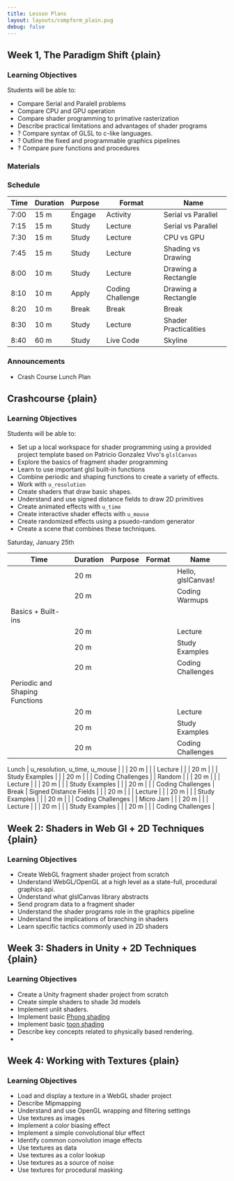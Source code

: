 ```yaml
---
title: Lesson Plans
layout: layouts/compform_plain.pug
debug: false
---
```


## Week 1, The Paradigm Shift {plain}

### Learning Objectives
Students will be able to:
- Compare Serial and Paralell problems
- Compare CPU and GPU operation
- Compare shader programming to primative rasterization
- Describe practical limitations and advantages of shader programs
- ? Compare syntax of GLSL to c-like languages.  
- ? Outline the fixed and programmable graphics pipelines
- ? Compare pure functions and procedures

### Materials

### Schedule

| Time | Duration | Purpose | Format           | Name                  |
| ---- | -------- | ------- | ---------------- | --------------------- |
| 7:00 | 15 m     | Engage  | Activity         | Serial vs Parallel    |
| 7:15 | 15 m     | Study   | Lecture          | Serial vs Parallel    |
| 7:30 | 15 m     | Study   | Lecture          | CPU vs GPU            |
| 7:45 | 15 m     | Study   | Lecture          | Shading vs Drawing    |
| 8:00 | 10 m     | Study   | Lecture          | Drawing a Rectangle   |
| 8:10 | 10 m     | Apply   | Coding Challenge | Drawing a Rectangle   |
| 8:20 | 10 m     | Break   | Break            | Break                 |
| 8:30 | 10 m     | Study   | Lecture          | Shader Practicalities |
| 8:40 | 60 m     | Study   | Live Code        | Skyline               |

### Announcements

- Crash Course Lunch Plan




## Crashcourse {plain}

### Learning Objectives
Students will be able to:
- Set up a local workspace for shader programming using a provided project template based on Patricio Gonzalez Vivo's `glslCanvas`
- Explore the basics of fragment shader programming
- Learn to use important glsl built-in functions
- Combine periodic and shaping functions to create a variety of effects.
- Work with `u_resolution`
- Create shaders that draw basic shapes.
- Understand and use signed distance fields to draw 2D primitives
- Create animated effects with `u_time`
- Create interactive shader effects with `u_mouse`
- Create randomized effects using a psuedo-random generator
- Create a scene that combines these techniques.


Saturday, January 25th


| Time                           | Duration | Purpose | Format | Name               |
| ------------------------------ | -------- | ------- | ------ | ------------------ |
|                                | 20 m     |         |        | Hello, glslCanvas! |
|                                | 20 m     |         |        | Coding Warmups     |
| Basics + Built-ins             |
|                                | 20 m     |         |        | Lecture            |
|                                | 20 m     |         |        | Study Examples     |
|                                | 20 m     |         |        | Coding Challenges  |
| Periodic and Shaping Functions |
|                                | 20 m     |         |        | Lecture            |
|                                | 20 m     |         |        | Study Examples     |
|                                | 20 m     |         |        | Coding Challenges  |
Lunch
| u_resolution, u_time, u_mouse  |
|                                | 20 m     |         |        | Lecture            |
|                                | 20 m     |         |        | Study Examples     |
|                                | 20 m     |         |        | Coding Challenges  |
| Random                         |
|                                | 20 m     |         |        | Lecture            |
|                                | 20 m     |         |        | Study Examples     |
|                                | 20 m     |         |        | Coding Challenges  |
Break
| Signed Distance Fields         |
|                                | 20 m     |         |        | Lecture            |
|                                | 20 m     |         |        | Study Examples     |
|                                | 20 m     |         |        | Coding Challenges  |
| Micro Jam                      |
|                                | 20 m     |         |        | Lecture            |
|                                | 20 m     |         |        | Study Examples     |
|                                | 20 m     |         |        | Coding Challenges  |



## Week 2: Shaders in Web Gl + 2D Techniques {plain}

### Learning Objectives

- Create WebGL fragment shader project from scratch
- Understand WebGL/OpenGL at a high level as a state-full, procedural graphics api.
- Understand what glslCanvas library abstracts
- Send program data to a fragment shader
- Understand the shader programs role in the graphics pipeline
- Understand the implications of branching in shaders
- Learn specific tactics commonly used in 2D shaders

## Week 3: Shaders in Unity + 2D Techniques {plain}

### Learning Objectives
- Create a Unity fragment shader project from scratch
- Create simple shaders to shade 3d models
- Implement unlit shaders.
- Implement basic [Phong shading](https://en.wikipedia.org/wiki/Phong_shading)
- Implement basic [toon shading](https://en.wikipedia.org/wiki/Cel_shading)
- Describe key concepts related to physically based rendering.
- 

## Week 4: Working with Textures {plain}

### Learning Objectives
- Load and display a texture in a WebGL shader project
- Describe Mipmapping
- Understand and use OpenGL wrapping and filtering settings
- Use textures as images
- Implement a color biasing effect
- Implement a simple convolutional blur effect
- Identify common convolution image effects
- Use textures as data
- Use textures as a color lookup
- Use textures as a source of noise
- Use textures for procedural masking

<style> 
    .headless thead {
        display: none;
    }
</style>